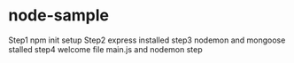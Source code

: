 # node-sample

Step1 npm init setup
Step2 express installed
step3 nodemon and mongoose stalled
step4 welcome file main.js and nodemon step